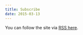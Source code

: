 ```yaml
---
title: Subscribe
date: 2015-03-13
---
```


You can follow the site via [RSS here](/notebook/feed.xml). 
